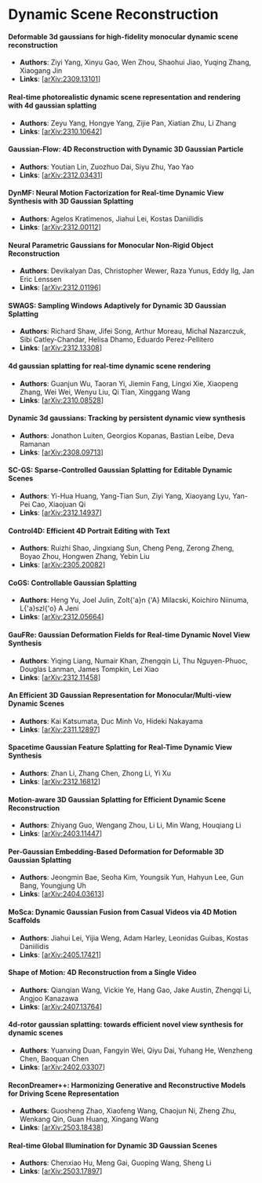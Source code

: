 # Dynamic Scene Reconstruction

#### Deformable 3d gaussians for high-fidelity monocular dynamic scene reconstruction
- **Authors**: Ziyi Yang, Xinyu Gao, Wen Zhou, Shaohui Jiao, Yuqing Zhang, Xiaogang Jin
- **Links**: [[arXiv:2309.13101](https://arxiv.org/abs/2309.13101)]

#### Real-time photorealistic dynamic scene representation and rendering with 4d gaussian splatting
- **Authors**: Zeyu Yang, Hongye Yang, Zijie Pan, Xiatian Zhu, Li Zhang
- **Links**: [[arXiv:2310.10642](https://arxiv.org/abs/2310.10642)]

#### Gaussian-Flow: 4D Reconstruction with Dynamic 3D Gaussian Particle
- **Authors**: Youtian Lin, Zuozhuo Dai, Siyu Zhu, Yao Yao
- **Links**: [[arXiv:2312.03431](https://arxiv.org/abs/2312.03431)]

#### DynMF: Neural Motion Factorization for Real-time Dynamic View Synthesis with 3D Gaussian Splatting
- **Authors**: Agelos Kratimenos, Jiahui Lei, Kostas Daniilidis
- **Links**: [[arXiv:2312.00112](https://arxiv.org/abs/2312.00112)]

#### Neural Parametric Gaussians for Monocular Non-Rigid Object Reconstruction
- **Authors**: Devikalyan Das, Christopher Wewer, Raza Yunus, Eddy Ilg, Jan Eric Lenssen
- **Links**: [[arXiv:2312.01196](https://arxiv.org/abs/2312.01196)]

#### SWAGS: Sampling Windows Adaptively for Dynamic 3D Gaussian Splatting
- **Authors**: Richard Shaw, Jifei Song, Arthur Moreau, Michal Nazarczuk, Sibi Catley-Chandar, Helisa Dhamo, Eduardo Perez-Pellitero
- **Links**: [[arXiv:2312.13308](https://arxiv.org/abs/2312.13308)]

#### 4d gaussian splatting for real-time dynamic scene rendering
- **Authors**: Guanjun Wu, Taoran Yi, Jiemin Fang, Lingxi Xie, Xiaopeng Zhang, Wei Wei, Wenyu Liu, Qi Tian, Xinggang Wang
- **Links**: [[arXiv:2310.08528](https://arxiv.org/abs/2310.08528)]

#### Dynamic 3d gaussians: Tracking by persistent dynamic view synthesis
- **Authors**: Jonathon Luiten, Georgios Kopanas, Bastian Leibe, Deva Ramanan
- **Links**: [[arXiv:2308.09713](https://arxiv.org/abs/2308.09713)]

#### SC-GS: Sparse-Controlled Gaussian Splatting for Editable Dynamic Scenes
- **Authors**: Yi-Hua Huang, Yang-Tian Sun, Ziyi Yang, Xiaoyang Lyu, Yan-Pei Cao, Xiaojuan Qi
- **Links**: [[arXiv:2312.14937](https://arxiv.org/abs/2312.14937)]

#### Control4D: Efficient 4D Portrait Editing with Text
- **Authors**: Ruizhi Shao, Jingxiang Sun, Cheng Peng, Zerong Zheng, Boyao Zhou, Hongwen Zhang, Yebin Liu
- **Links**: [[arXiv:2305.20082](https://arxiv.org/abs/2305.20082)]

#### CoGS: Controllable Gaussian Splatting
- **Authors**: Heng Yu, Joel Julin, Zolt{\'a}n {\'A} Milacski, Koichiro Niinuma, L{\'a}szl{\'o} A Jeni
- **Links**: [[arXiv:2312.05664](https://arxiv.org/abs/2312.05664)]

#### GauFRe: Gaussian Deformation Fields for Real-time Dynamic Novel View Synthesis
- **Authors**: Yiqing Liang, Numair Khan, Zhengqin Li, Thu Nguyen-Phuoc, Douglas Lanman, James Tompkin, Lei Xiao
- **Links**: [[arXiv:2312.11458](https://arxiv.org/abs/2312.11458)]

#### An Efficient 3D Gaussian Representation for Monocular/Multi-view Dynamic Scenes
- **Authors**: Kai Katsumata, Duc Minh Vo, Hideki Nakayama
- **Links**: [[arXiv:2311.12897](https://arxiv.org/abs/2311.12897)]

#### Spacetime Gaussian Feature Splatting for Real-Time Dynamic View Synthesis
- **Authors**: Zhan Li, Zhang Chen, Zhong Li, Yi Xu
- **Links**: [[arXiv:2312.16812](https://arxiv.org/abs/2312.16812)]

#### Motion-aware 3D Gaussian Splatting for Efficient Dynamic Scene Reconstruction
- **Authors**: Zhiyang Guo, Wengang Zhou, Li Li, Min Wang, Houqiang Li
- **Links**: [[arXiv:2403.11447](https://arxiv.org/abs/2403.11447)]

#### Per-Gaussian Embedding-Based Deformation for Deformable 3D Gaussian Splatting
- **Authors**: Jeongmin Bae, Seoha Kim, Youngsik Yun, Hahyun Lee, Gun Bang, Youngjung Uh
- **Links**: [[arXiv:2404.03613](https://arxiv.org/abs/2404.03613)]

#### MoSca: Dynamic Gaussian Fusion from Casual Videos via 4D Motion Scaffolds
- **Authors**: Jiahui Lei, Yijia Weng, Adam Harley, Leonidas Guibas, Kostas Daniilidis
- **Links**: [[arXiv:2405.17421](https://arxiv.org/abs/2405.17421)]

#### Shape of Motion: 4D Reconstruction from a Single Video
- **Authors**: Qianqian Wang, Vickie Ye, Hang Gao, Jake Austin, Zhengqi Li, Angjoo Kanazawa
- **Links**: [[arXiv:2407.13764](https://arxiv.org/abs/2407.13764)]

#### 4d-rotor gaussian splatting: towards efficient novel view synthesis for dynamic scenes
- **Authors**: Yuanxing Duan, Fangyin Wei, Qiyu Dai, Yuhang He, Wenzheng Chen, Baoquan Chen
- **Links**: [[arXiv:2402.03307](https://arxiv.org/abs/2402.03307)]

#### ReconDreamer++: Harmonizing Generative and Reconstructive Models for Driving Scene Representation
- **Authors**: Guosheng Zhao, Xiaofeng Wang, Chaojun Ni, Zheng Zhu, Wenkang Qin, Guan Huang, Xingang Wang
- **Links**: [[arXiv:2503.18438](https://arxiv.org/abs/2503.18438)]

#### Real-time Global Illumination for Dynamic 3D Gaussian Scenes
- **Authors**: Chenxiao Hu, Meng Gai, Guoping Wang, Sheng Li
- **Links**: [[arXiv:2503.17897](https://arxiv.org/abs/2503.17897)]




